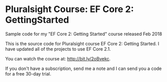 # Pluralsight Course: EF Core 2: GettingStarted
Sample code for my "EF Core 2: Getting Started" course released Feb 2018

This is the source code for Pluralsight course EF Core 2: Getting Started. I have updated all of the projects to use  EF Core 2.1.

You can watch the course at: http://bit.ly/2oBvekc.

If you don't have a subscription, send me a note and I can send you a code for a free 30-day trial.
